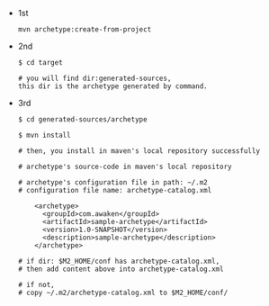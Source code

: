 
- 1st

      mvn archetype:create-from-project

- 2nd

      $ cd target
      
      # you will find dir:generated-sources,
      this dir is the archetype generated by command.
      
- 3rd

      $ cd generated-sources/archetype
      
      $ mvn install
      
      # then, you install in maven's local repository successfully
      
      # archetype's source-code in maven's local repository
      
      # archetype's configuration file in path: ~/.m2
      # configuration file name: archetype-catalog.xml
      
          <archetype>
            <groupId>com.awaken</groupId>
            <artifactId>sample-archetype</artifactId>
            <version>1.0-SNAPSHOT</version>
            <description>sample-archetype</description>
          </archetype>
      
      # if dir: $M2_HOME/conf has archetype-catalog.xml,
      # then add content above into archetype-catalog.xml
      
      # if not,
      # copy ~/.m2/archetype-catalog.xml to $M2_HOME/conf/